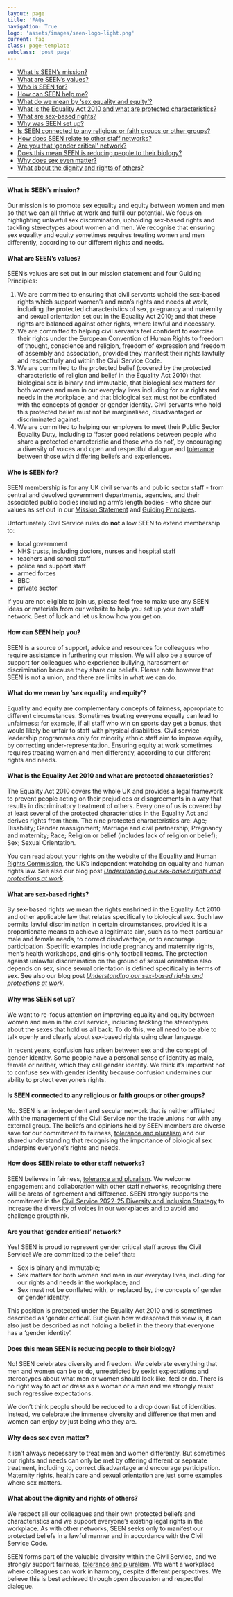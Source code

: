 ```yaml
---
layout: page
title: 'FAQs'
navigation: True
logo: 'assets/images/seen-logo-light.png'
current: faq
class: page-template
subclass: 'post page'
---
```


- [What is SEEN’s mission?](./#what-is-seens-mission)
- [What are SEEN’s values?](./#what-are-seens-values)
- [Who is SEEN for? ](./#who-is-seen-for)
- [How can SEEN help me?](./#how-can-seen-help-you)
- [What do we mean by ‘sex equality and equity’?](./#what-do-we-mean-by-sex-equality-and-equity)
- [What is the Equality Act 2010 and what are protected characteristics?](./#what-is-the-equality-act-2010-and-what-are-protected-characteristics)
- [What are sex-based rights?](./#what-are-sex-based-rights)
- [Why was SEEN set up?](./#why-was-seen-set-up)
- [Is SEEN connected to any religious or faith groups or other groups? ](./#is-seen-connected-to-any-religious-or-faith-groups-or-other-groups)
- [How does SEEN relate to other staff networks?](./#how-does-seen-relate-to-other-staff-networks)
- [Are you that ‘gender critical’ network?](./#are-you-that-gender-critical-network)
- [Does this mean SEEN is reducing people to their biology?](./#does-this-mean-seen-is-reducing-people-to-their-biology)
- [Why does sex even matter?](./#why-does-sex-even-matter)
- [What about the dignity and rights of others?](./#what-about-the-dignity-and-rights-of-others)

-------------------

#### What is SEEN’s mission?

Our mission is to promote sex equality and equity between women and men so that we can all thrive at work and fulfil our potential. We focus on highlighting unlawful sex discrimination, upholding sex-based rights and tackling stereotypes about women and men. We recognise that ensuring sex equality and equity sometimes requires treating women and men differently, according to our different rights and needs.


#### What are SEEN’s values?

SEEN’s values are set out in our mission statement and four Guiding Principles:

1. We are committed to ensuring that civil servants uphold the sex-based rights which support women’s and men’s rights and needs at work, including the protected characteristics of sex, pregnancy and maternity and sexual orientation set out in the Equality Act 2010; and that these rights are balanced against other rights, where lawful and necessary.
2. We are committed to helping civil servants feel confident to exercise their rights under the European Convention of Human Rights to freedom of thought, conscience and religion, freedom of expression and freedom of assembly and association, provided they manifest their rights lawfully and respectfully and within the Civil Service Code.
3. We are committed to the protected belief (covered by the protected characteristic of religion and belief in the Equality Act 2010) that biological sex is binary and immutable, that biological sex matters for both women and men in our everyday lives including for our rights and needs in the workplace, and that biological sex must not be conflated with the concepts of gender or gender identity. Civil servants who hold this protected belief must not be marginalised, disadvantaged or discriminated against.
4. We are committed to helping our employers to meet their Public Sector Equality Duty, including to ‘foster good relations between people who share a protected characteristic and those who do not’, by encouraging a diversity of voices and open and respectful dialogue and [tolerance](/posts/2022-11-22-on-tolerance/) between those with differing beliefs and experiences.


#### Who is SEEN for? 

SEEN membership is for any UK civil servants and public sector staff - from central and devolved government departments, agencies, and their associated public bodies including arm’s length bodies - who share our values as set out in our [Mission Statement](./#what-is-seens-mission) and [Guiding Principles](./#what-are-seens-values).

Unfortunately Civil Service rules do **not** allow SEEN to extend membership to:
- local government
- NHS trusts, including doctors, nurses and hospital staff
- teachers and school staff
- police and support staff
- armed forces
- BBC
- private sector

If you are not eligible to join us, please feel free to make use any SEEN ideas or materials from our website to help you set up your own staff network. Best of luck and let us know how you get on.


#### How can SEEN help you?

SEEN is a source of support, advice and resources for colleagues who require assistance in furthering our mission.  We will also be a source of support for colleagues who experience bullying, harassment or discrimination because they share our beliefs.  Please note however that SEEN is not a union, and there are limits in what we can do.


#### What do we mean by ‘sex equality and equity’?

Equality and equity are complementary concepts of fairness, appropriate to different circumstances. Sometimes treating everyone equally can lead to unfairness: for example, if all staff who win on sports day get a bonus, that would likely be unfair to staff with physical disabilities. Civil service leadership programmes only for minority ethnic staff aim to improve equity, by correcting under-representation. Ensuring equity at work sometimes requires treating women and men differently, according to our different rights and needs.


#### What is the Equality Act 2010 and what are protected characteristics?

The Equality Act 2010 covers the whole UK and provides a legal framework to prevent people acting on their prejudices or disagreements in a way that results in discriminatory treatment of others. Every one of us is covered by at least several of the protected characteristics in the Equality Act and derives rights from them. The nine protected characteristics are: Age; Disability; Gender reassignment; Marriage and civil partnership; Pregnancy and maternity; Race; Religion or belief (includes lack of religion or belief); Sex; Sexual Orientation.

You can read about your rights on the website of the [Equality and Human Rights Commission](https://www.equalityhumanrights.com/en/equality-act/equality-act-2010), the UK’s independent watchdog on equality and human rights law.  See also our blog post _[Understanding our sex-based rights and protections at work](/posts/2023-02-17-understanding-our-sex-based-rights-and-protections-at-work/)_.


#### What are sex-based rights?

By sex-based rights we mean the rights enshrined in the Equality Act 2010 and other applicable law that relates specifically to biological sex.  Such law permits lawful discrimination in certain circumstances, provided it is a proportionate means to achieve a legitimate aim, such as to meet particular male and female needs, to correct disadvantage, or to encourage participation.  Specific examples include pregnancy and maternity rights, men’s health workshops, and girls-only football teams.  The protection against unlawful discrimination on the ground of sexual orientation also depends on sex, since sexual orientation is defined specifically in terms of sex.  See also our blog post _[Understanding our sex-based rights and protections at work](/posts/2023-02-17-understanding-our-sex-based-rights-and-protections-at-work/)_.


#### Why was SEEN set up?

We want to re-focus attention on improving equality and equity between women and men in the civil service, including tackling the stereotypes about the sexes that hold us all back.  To do this, we all need to be able to talk openly and clearly about sex-based rights using clear language. 

In recent years, confusion has arisen between sex and the concept of gender identity. Some people have a personal sense of identity as male, female or neither, which they call gender identity. We think it’s important not to confuse sex with gender identity because confusion undermines our ability to protect everyone’s rights.
 

#### Is SEEN connected to any religious or faith groups or other groups? 

No. SEEN is an independent and secular network that is neither affiliated with the management of the Civil Service nor the trade unions nor with any external group. The beliefs and opinions held by SEEN members are diverse save for our commitment to fairness, [tolerance and pluralism](/posts/2022-11-22-on-tolerance/) and our shared understanding that recognising the importance of biological sex underpins everyone’s rights and needs.


#### How does SEEN relate to other staff networks?

SEEN believes in fairness, [tolerance and pluralism](/posts/2022-11-22-on-tolerance/). We welcome engagement and collaboration with other staff networks, recognising there will be areas of agreement and difference. SEEN strongly supports the commitment in the [Civil Service 2022-25 Diversity and Inclusion Strategy](https://www.gov.uk/government/publications/civil-service-diversity-and-inclusion-strategy-2022-to-2025/civil-service-diversity-and-inclusion-strategy-2022-to-2025-html) to increase the diversity of voices in our workplaces and to avoid and challenge groupthink.


#### Are you that ‘gender critical’ network?

Yes! SEEN is proud to represent gender critical staff across the Civil Service!  We are committed to the belief that:
- Sex is binary and immutable;
- Sex matters for both women and men in our everyday lives, including for our rights and needs in the workplace; and
- Sex must not be conflated with, or replaced by, the concepts of gender or gender identity.

This position is protected under the Equality Act 2010 and is sometimes described as ‘gender critical’.  But given how widespread this view is, it can also just be described as not holding a belief in the theory that everyone has a ‘gender identity’.


#### Does this mean SEEN is reducing people to their biology?

No!  SEEN celebrates diversity and freedom.  We celebrate everything that men and women can be or do, unrestricted by sexist expectations and stereotypes about what men or women should look like, feel or do.  There is no right way to act or dress as a woman or a man and we strongly resist such regressive expectations.

We don’t think people should be reduced to a drop down list of identities.  Instead, we celebrate the immense diversity and difference that men and women can enjoy by just being who they are.

#### Why does sex even matter?

It isn’t always necessary to treat men and women differently.  But sometimes our rights and needs can only be met by offering different or separate treatment, including to, correct disadvantage and encourage participation.  Maternity rights, health care and sexual orientation are just some examples where sex matters.

#### What about the dignity and rights of others?

We respect all our colleagues and their own protected beliefs and characteristics and we support everyone’s existing legal rights in the workplace.  As with other networks, SEEN seeks only to manifest our protected beliefs in a lawful manner and in accordance with the Civil Service Code.

SEEN forms part of the valuable diversity within the Civil Service, and we strongly support fairness, [tolerance and pluralism](/posts/2022-11-22-on-tolerance/).  We want a workplace where colleagues can work in harmony, despite different perspectives.  We believe this is best achieved through open discussion and respectful dialogue.
